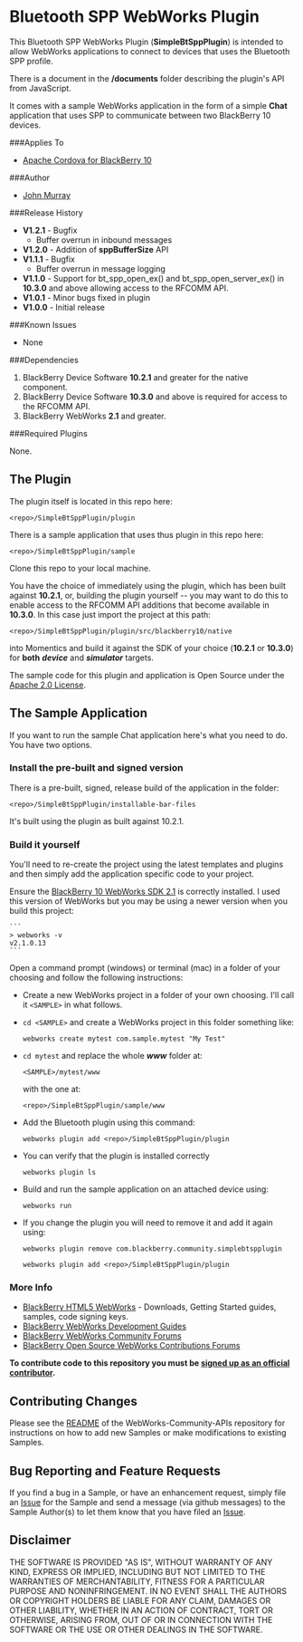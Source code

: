 # Bluetooth SPP WebWorks Plugin #


This Bluetooth SPP WebWorks Plugin (**SimpleBtSppPlugin**) is intended to allow  WebWorks applications to connect to devices that uses the Bluetooth SPP profile.

There is a document in the **/documents** folder describing the plugin's API from JavaScript.

It comes with a sample WebWorks application in the form of a simple **Chat** application that uses SPP to communicate between two BlackBerry 10 devices.

###Applies To

* [Apache Cordova for BlackBerry 10](https://github.com/blackberry/cordova-blackberry/tree/master/blackberry10)

###Author

* [John Murray](https://github.com/jcmurray)

###Release History

* **V1.2.1** - Bugfix
	* Buffer overrun in inbound messages
* **V1.2.0** - Addition of **sppBufferSize** API
* **V1.1.1** - Bugfix
	* Buffer overrun in message logging
* **V1.1.0** - Support for bt\_spp\_open\_ex() and bt\_spp\_open\_server\_ex() in **10.3.0** and above allowing access to the RFCOMM API.
* **V1.0.1** - Minor bugs fixed in plugin
* **V1.0.0** - Initial release

###Known Issues

* None

###Dependencies

1. BlackBerry Device Software **10.2.1** and greater for the native component.
2. BlackBerry Device Software **10.3.0** and above is required for access to the RFCOMM API. 
1. BlackBerry WebWorks **2.1** and greater.

###Required Plugins

None.

## The Plugin ##

The plugin itself is located in this repo here:

	<repo>/SimpleBtSppPlugin/plugin

There is a sample application that uses thus plugin in this repo here:

	<repo>/SimpleBtSppPlugin/sample

Clone this repo to your local machine.

You have the choice of immediately using the plugin, which has been built against **10.2.1**, or, building the plugin yourself -- you may want to do this to enable access to the RFCOMM API additions that become available in **10.3.0**. In this case just import the project at this path:

	<repo>/SimpleBtSppPlugin/plugin/src/blackberry10/native

into Momentics and build it against the SDK of your choice (**10.2.1** or **10.3.0**) for **both** ***device*** and ***simulator*** targets.

The sample code for this plugin and application is Open Source under 
the [Apache 2.0 License](http://www.apache.org/licenses/LICENSE-2.0.html).

## The Sample Application ##

If you want to run the sample Chat application here's what you need to do. You have two options.

### Install the pre-built and signed version ###

There is a pre-built, signed, release build of the application in the folder: 

	<repo>/SimpleBtSppPlugin/installable-bar-files

It's built using the plugin as built against 10.2.1. 

### Build it yourself ###

You'll need to re-create the project using the latest templates and plugins and then simply add the application specific code to your project. 

Ensure the [BlackBerry 10 WebWorks SDK 2.1](https://developer.blackberry.com/html5/download/sdk) is correctly installed. I used this version of WebWorks but you may be using a newer version when you build this project: 

	```
	> webworks -v
	v2.1.0.13
	```

Open a command prompt (windows) or terminal (mac) in a folder of your choosing and follow the following instructions:

- Create a new WebWorks project in a folder of your own choosing. I'll call it `<SAMPLE>` in what follows.
- `cd <SAMPLE>` and create a WebWorks project in this folder something like:

	```
	webworks create mytest com.sample.mytest "My Test"
	```

- `cd mytest` and replace the whole ***www*** folder at:

	```
	<SAMPLE>/mytest/www
	```
	
	with the one at:

	```
	<repo>/SimpleBtSppPlugin/sample/www
	```

- Add the Bluetooth plugin using this command: 

	```
	webworks plugin add <repo>/SimpleBtSppPlugin/plugin
	```	

- You can verify that the plugin is installed correctly

	```
	webworks plugin ls
	``` 

- Build and run the sample application on an attached device using:

	```
	webworks run
	```

- If you change the plugin you will need to remove it and add it again using:

	```
	webworks plugin remove com.blackberry.community.simplebtspplugin
	```
	```
	webworks plugin add <repo>/SimpleBtSppPlugin/plugin
	```	

### More Info

* [BlackBerry HTML5 WebWorks](https://bdsc.webapps.blackberry.com/html5/) - Downloads, Getting Started guides, samples, code signing keys.
* [BlackBerry WebWorks Development Guides](https://bdsc.webapps.blackberry.com/html5/documentation)
* [BlackBerry WebWorks Community Forums](http://supportforums.blackberry.com/t5/Web-and-WebWorks-Development/bd-p/browser_dev)
* [BlackBerry Open Source WebWorks Contributions Forums](http://supportforums.blackberry.com/t5/BlackBerry-WebWorks/bd-p/ww_con)
 
**To contribute code to this repository you must be [signed up as an 
official contributor](http://blackberry.github.com/howToContribute.html).**

## Contributing Changes

Please see the [README](https://github.com/blackberry/WebWorks-Community-APIs/blob/master/README.md) of the WebWorks-Community-APIs repository for instructions on how to add new Samples or make modifications to existing Samples.

## Bug Reporting and Feature Requests

If you find a bug in a Sample, or have an enhancement request, simply file an [Issue](https://github.com/blackberry/WebWorks-Community-APIs/issues) for the Sample and send a message (via github messages) to the Sample Author(s) to let them know that you have filed an [Issue](https://github.com/blackberry/WebWorks-Community-APIs/issues).


## Disclaimer

THE SOFTWARE IS PROVIDED "AS IS", WITHOUT WARRANTY OF ANY KIND, EXPRESS OR IMPLIED, INCLUDING BUT NOT LIMITED TO THE WARRANTIES OF MERCHANTABILITY, FITNESS FOR A PARTICULAR PURPOSE AND NONINFRINGEMENT. IN NO EVENT SHALL THE AUTHORS OR COPYRIGHT HOLDERS BE LIABLE FOR ANY CLAIM, DAMAGES OR OTHER LIABILITY, WHETHER IN AN ACTION OF CONTRACT, TORT OR OTHERWISE, ARISING FROM, OUT OF OR IN CONNECTION WITH THE SOFTWARE OR THE USE OR OTHER DEALINGS IN THE SOFTWARE.